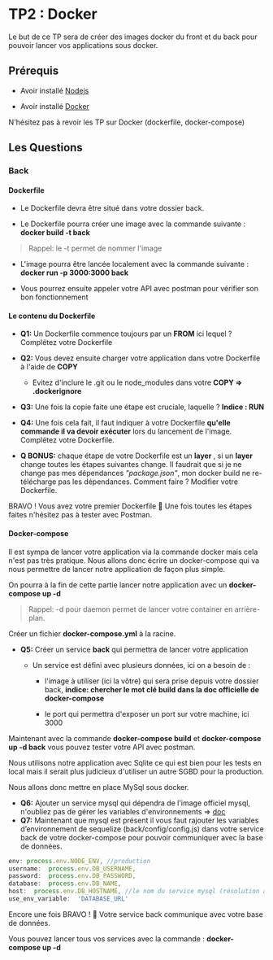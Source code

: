 # TP2 : Docker

Le but de ce TP sera de créer des images docker du front et du back pour pouvoir lancer vos applications sous docker.

## Prérequis

- Avoir installé [Nodejs](https://nodejs.org/en/)

- Avoir installé [Docker](https://docs.docker.com/engine/install/)

N'hésitez pas à revoir les TP sur Docker (dockerfile, docker-compose)

## Les Questions

### Back

#### Dockerfile

- Le Dockerfile devra être situé dans votre dossier back.

- Le Dockerfile pourra créer une image avec la commande suivante : **docker build -t back**

> Rappel: le -t permet de nommer l'image

- L'image pourra être lancée localement avec la commande suivante : **docker run -p 3000:3000 back**

- Vous pourrez ensuite appeler votre API avec postman pour vérifier son bon fonctionnement

#### Le contenu du Dockerfile

- **Q1:** Un Dockerfile commence toujours par un **FROM** ici lequel ? Complétez votre Dockerfile

- **Q2:** Vous devez ensuite charger votre application dans votre Dockerfile à l'aide de **COPY**

  - Evitez d'inclure le .git ou le node_modules dans votre **COPY => .dockerignore**

- **Q3:** Une fois la copie faite une étape est cruciale, laquelle ? **Indice : RUN**

- **Q4:** Une fois cela fait, il faut indiquer à votre Dockerfile **qu'elle commande il va devoir exécuter** lors du lancement de l'image. Complétez votre Dockerfile.

- **Q BONUS:** chaque étape de votre Dockerfile est un **layer** , si un **layer** change toutes les étapes suivantes change. Il faudrait que si je ne change pas mes dépendances _"package.json"_, mon docker build ne re-télécharge pas les dépendances. Comment faire ? Modifier votre Dockerfile.

BRAVO ! Vous avez votre premier Dockerfile 🎉 Une fois toutes les étapes faites n'hésitez pas à tester avec Postman.

#### Docker-compose

Il est sympa de lancer votre application via la commande docker mais cela n'est pas très pratique. Nous allons donc écrire un docker-compose qui va nous permettre de lancer notre application de façon plus simple.

On pourra à la fin de cette partie lancer notre application avec un **docker-compose up -d**

> Rappel: -d pour daemon permet de lancer votre container en arrière-plan.

Créer un fichier **docker-compose.yml** à la racine.

- **Q5:** Créer un service **back** qui permettra de lancer votre application

  - Un service est défini avec plusieurs données, ici on a besoin de :

    - l'image à utiliser (ici la vôtre) qui sera prise depuis votre dossier back, **indice: chercher le mot clé build dans la doc officielle de docker-compose**

    - le port qui permettra d'exposer un port sur votre machine, ici 3000

Maintenant avec la commande **docker-compose build** et **docker-compose up -d back** vous pouvez tester votre API avec postman.

Nous utilisons notre application avec Sqlite ce qui est bien pour les tests en local mais il serait plus judicieux d'utiliser un autre SGBD pour la production.

Nous allons donc mettre en place MySql sous docker.

- **Q6:** Ajouter un service mysql qui dépendra de l'image officiel mysql, n'oubliez pas de gérer les variables d'environnements => [doc](https://hub.docker.com/_/mysql)
- **Q7:** Maintenant que mysql est présent il vous faut rajouter les variables d’environnement de sequelize (back/config/config.js) dans votre service back de votre docker-compose pour pouvoir communiquer avec la base de données.

```javascript
env: process.env.NODE_ENV, //production
username:  process.env.DB_USERNAME,
password:  process.env.DB_PASSWORD,
database:  process.env.DB_NAME,
host:  process.env.DB_HOSTNAME, //le nom du service mysql (résolution automatique par docker)
use_env_variable:  'DATABASE_URL'
```

Encore une fois BRAVO ! 🎉 Votre service back communique avec votre base de données.

Vous pouvez lancer tous vos services avec la commande : **docker-compose up -d**
